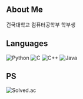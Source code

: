 ## About Me
건국대학교 컴퓨터공학부 학부생
## Languages
![Python](https://img.shields.io/badge/python-3670A0?style=for-the-badge&logo=python&logoColor=ffdd54)
![C](https://img.shields.io/badge/c-%2300599C.svg?style=for-the-badge&logo=c&logoColor=white)
![C++](https://img.shields.io/badge/c++-%2300599C.svg?style=for-the-badge&logo=c%2B%2B&logoColor=white)
![Java](https://img.shields.io/badge/java-%23ED8B00.svg?style=for-the-badge&logo=openjdk&logoColor=white)

## PS
![Solved.ac](http://mazassumnida.wtf/api/v2/generate_badge?boj=motsuni04)  
<!-- ![mazandi profile](http://mazandi.herokuapp.com/api?handle=motsuni04&theme=warm) -->

